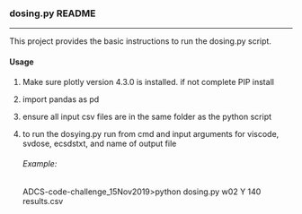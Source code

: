 ### dosing.py README

---

This project provides the basic instructions to run the dosing.py script.

#### Usage

1. Make sure plotly version 4.3.0 is installed. if not complete PIP install

2. import pandas as pd

3. ensure all input csv files are in the same folder as the python script

4. to run the dosying.py run from cmd and input arguments for viscode, svdose, ecsdstxt, and name of output file

   ###### Example:

   ADCS-code-challenge_15Nov2019>python dosing.py w02 Y 140 results.csv